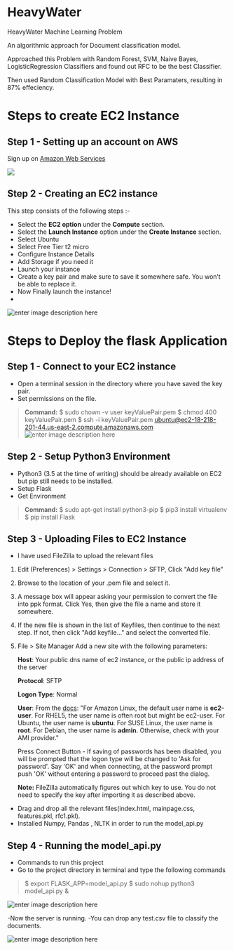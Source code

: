 # HeavyWater
HeavyWater Machine Learning Problem





An algorithmic approach for Document classification model.






Approached this Problem with Random Forest, SVM, Naive Bayes, LogisticRegression Classifiers and found out RFC to be the best Classifier.






Then used Random Classification Model with Best Paramaters, resulting in 87% effeciency.




# Steps to create EC2 Instance

## Step 1 - Setting up an account on AWS
Sign up on [Amazon Web Services](https://aws.amazon.com/free/)

![
](https://lh3.googleusercontent.com/zu53EKRKnBcgCfu3GHWgjxbEXzJXTaClSWBR8WySrdbzZyp0sr8BS_COaYzU92tHq3o-l5DTXP76 "EC2 CONSOLE")

## Step 2 - Creating an EC2 instance
This step consists of the following steps :-
-   Select the  **EC2 option**  under the  **Compute**  section.
-  Select the  **Launch Instance**  option under the  **Create Instance**  section.
-  Select Ubuntu
-  Select Free Tier t2 micro
-  Configure Instance Details
-  Add Storage if you need it
-  Launch your instance
-  Create a key pair and make sure to save it somewhere safe. You won’t be able to replace it.
-  Now Finally launch the instance!
- 
![enter image description here](https://lh3.googleusercontent.com/5AMjNNFb1sDLJukIUreqUuw1GH48oQDHnriyOa9-SkRLqsiXZd6In_42kZoxsE2xS6qA7CHiAQ3u "Instance Launched")

# Steps to Deploy the flask Application

## Step 1 - Connect to your EC2 instance
- Open a terminal session in the directory where you have saved the key pair. 
- Set permissions on the file.
> **Command:** 
>  $ sudo chown -v user keyValuePair.pem
>  $ chmod 400 keyValuePair.pem
>  $ ssh -i keyValuePair.pem ubuntu@ec2-18-218-201-44.us-east-2.compute.amazonaws.com
![enter image description here](https://lh3.googleusercontent.com/z_AChTYSIcdCaRKAz8dXfHUq0dF_gWjcBSKSHUhsuD2gB6mIjqrhu-5lGXMNnZQPIO4n8R896YQy "Terminal")

## Step 2 - Setup Python3 Environment
- Python3 (3.5 at the time of writing) should be already available on EC2 but pip still needs to be installed.
-  Setup Flask
- Get Environment
> **Command:** 
> $ sudo apt-get install python3-pip
> $ pip3 install virtualenv
> $ pip install Flask

## Step 3 - Uploading Files to EC2 Instance
- I have used FileZilla to upload the relevant files
 1.  Edit (Preferences) > Settings > Connection > SFTP, Click "Add key file”
2.  Browse to the location of your .pem file and select it.
3.  A message box will appear asking your permission to convert the file into ppk format. Click Yes, then give the file a name and store it somewhere.
4.  If the new file is shown in the list of Keyfiles, then continue to the next step. If not, then click "Add keyfile..." and select the converted file.
5.  File > Site Manager Add a new site with the following parameters:
    
    **Host**: Your public dns name of ec2 instance, or the public ip address of the server
    
    **Protocol**: SFTP
    
    **Logon Type**: Normal
    
    **User**: From the  [docs](http://docs.aws.amazon.com/AWSEC2/latest/UserGuide/AccessingInstancesLinux.html): "For Amazon Linux, the default user name is  **ec2-user**. For RHEL5, the user name is often root but might be ec2-user. For Ubuntu, the user name is  **ubuntu**. For SUSE Linux, the user name is  **root**. For Debian, the user name is  **admin**. Otherwise, check with your AMI provider."
    
    Press Connect Button - If saving of passwords has been disabled, you will be prompted that the logon type will be changed to 'Ask for password'. Say 'OK' and when connecting, at the password prompt push 'OK' without entering a password to proceed past the dialog.
    
    **Note:**  FileZilla automatically figures out which key to use. You do not need to specify the key after importing it as described above.
- Drag and drop all the relevant files(index.html, mainpage.css, features.pkl, rfc1.pkl).
- Installed Numpy, Pandas , NLTK in order to run the model_api.py

## Step 4 - Running the model_api.py
- Commands to run this project
- Go to the project directory in terminal and type the following commands
> $ export FLASK_APP=model_api.py
> $ sudo nohup python3 model_api.py & 

![enter image description here](https://lh3.googleusercontent.com/DFSKWe4fV-UhYdvE_lQnVlIn-7aij7wsB2YKccxB563N3ARjk8z31ILTYjTZZyWFTOY4JInHt0AN "Terminal")

-Now the server is running.
-You can drop any test.csv file to classify the documents.

![enter image description here](https://lh3.googleusercontent.com/mYtLgbtHdIWgcqLXVg5U9OIMaZRdjsByFi3rHy9dljy4mWXs4V5FzfF5OrqufD9qQYVABWSF4FIc "Final Website")
